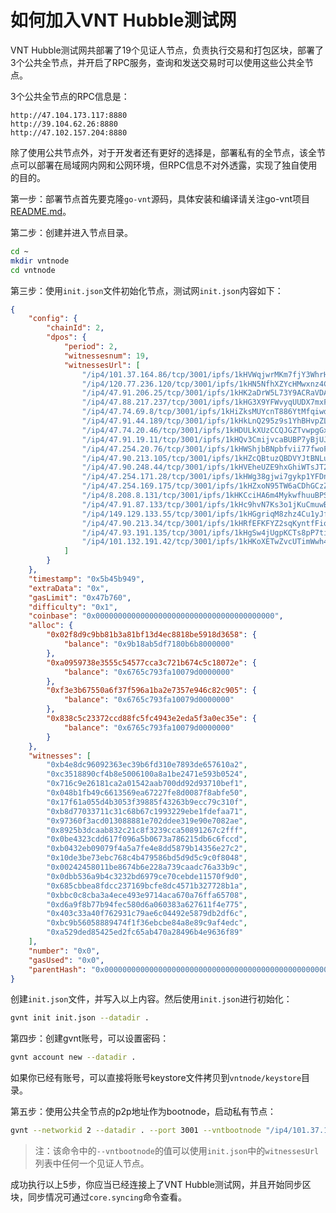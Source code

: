 # 如何加入VNT Hubble测试网



VNT Hubble测试网共部署了19个见证人节点，负责执行交易和打包区块，部署了3个公共全节点，并开启了RPC服务，查询和发送交易时可以使用这些公共全节点。

3个公共全节点的RPC信息是：

```
http://47.104.173.117:8880
http://39.104.62.26:8880
http://47.102.157.204:8880
```



除了使用公共节点外，对于开发者还有更好的选择是，部署私有的全节点，该全节点可以部署在局域网内网和公网环境，但RPC信息不对外透露，实现了独自使用的目的。

第一步：部署节点首先要克隆`go-vnt`源码，具体安装和编译请关注go-vnt项目[README.md](<https://github.com/vntchain/go-vnt#%E4%BB%8E%E6%BA%90%E7%A0%81%E5%AE%89%E8%A3%85gvnt>)。

第二步：创建并进入节点目录。

```bash
cd ~
mkdir vntnode
cd vntnode
```

第三步：使用`init.json`文件初始化节点，测试网`init.json`内容如下：

```json
{
    "config": {
        "chainId": 2,
        "dpos": {
            "period": 2,
            "witnessesnum": 19,
            "witnessesUrl": [
                "/ip4/101.37.164.86/tcp/3001/ipfs/1kHVWqjwrMKm7fjY3WhrHNUvWYX2XXNyHomP4HDFE5u6S2B",
                "/ip4/120.77.236.120/tcp/3001/ipfs/1kHN5NfhXZYcHMwxnz4Ca3RxYwiiFah3tJ9AZQifxK6AZBf",
                "/ip4/47.91.206.25/tcp/3001/ipfs/1kHK2aDrW5L73Y9ACRaVDAMqz8EtM6cidKHyprScchCzwvp",
                "/ip4/47.88.217.237/tcp/3001/ipfs/1kHG3X9YFWvyqUUDX7mxFf41nQs9oNvrfkTGHJL47hjibTd",
                "/ip4/47.74.69.8/tcp/3001/ipfs/1kHiZksMUYcnT886YtMfqiwdYctViJopD13cMwPFhbZq6mE",
                "/ip4/47.91.44.189/tcp/3001/ipfs/1kHkLnQ295z9s1YhBHvpZLedj2dV4RHSmhSAwBuLJpnvKud",
                "/ip4/47.74.20.46/tcp/3001/ipfs/1kHDULkXUzCCQJGZTvwpgGxRPiqA6Bo6ktkLK53qTkvsRZe",
                "/ip4/47.91.19.11/tcp/3001/ipfs/1kHQv3CmijvcaBUBP7yBjUJC78HFvNYCW2MAsvEUMqmd6Hb",
                "/ip4/47.254.20.76/tcp/3001/ipfs/1kHWShjbBNpbfvii77fwoFN6y7A9nQXS4QVQhoXN8ZgMjXq",
                "/ip4/47.90.213.105/tcp/3001/ipfs/1kHZcQBtuzQBDVYJtBNLu4z4W3Vh6u2XCHnoaqkNpG5hv8G",
                "/ip4/47.90.248.44/tcp/3001/ipfs/1kHVEheUZE9hxGhiWTsJT2Ft9Wh1R3m18w2UdKjjtDfuKQc",
                "/ip4/47.254.171.28/tcp/3001/ipfs/1kHWg38gjwi7gykp1YFDnmC2jvb3m6h6VEEfLK2SWMRWLpg",
                "/ip4/47.254.169.175/tcp/3001/ipfs/1kHZxoN95TW6aCDhGCzZnUryP3Q8LAYa3d4KSAWSynoiCgo",
                "/ip4/8.208.8.131/tcp/3001/ipfs/1kHKCciHA6m4MykwfhuuBPSUHUcJBREWKGofEnZ1XnqfHiR",
                "/ip4/47.91.87.133/tcp/3001/ipfs/1kHc9hvN7Ks3o1jKuCmuwBPebvCPk9tiakdxejU45zVdA9L",
                "/ip4/149.129.133.55/tcp/3001/ipfs/1kHGgriqM8zhz4Cu1yJfnaqruhBDPPZtFiWqHnuiTmWDWDE",
                "/ip4/47.90.213.34/tcp/3001/ipfs/1kHRfEFKFYZ2sqKyntfFio6kTgYZb6hgkQ2obDUt82R54Yb",
                "/ip4/47.93.191.135/tcp/3001/ipfs/1kHgSw4jUgpKCTs8pP7tibHAgBGTzaFz7bz3N9uKBWWbKwY",
                "/ip4/101.132.191.42/tcp/3001/ipfs/1kHKoXETwZvcUTimWwh4U7VnmsVDE3MtdA46X2k9diVChF5"
            ]
        }
    },
    "timestamp": "0x5b45b949",
    "extraData": "0x",
    "gasLimit": "0x47b760",
    "difficulty": "0x1",
    "coinbase": "0x0000000000000000000000000000000000000000",
    "alloc": {
        "0x02f8d9c9bb81b3a81bf13d4ec8818be5918d3658": {
            "balance": "0x9b18ab5df7180b6b8000000"
        },
        "0xa0959738e3555c54577cca3c721b674c5c18072e": {
            "balance": "0x6765c793fa10079d0000000"
        },
        "0xf3e3b67550a6f37f596a1ba2e7357e946c82c905": {
            "balance": "0x6765c793fa10079d0000000"
        },
        "0x838c5c23372ccd88fc5fc4943e2eda5f3a0ec35e": {
            "balance": "0x6765c793fa10079d0000000"
        }
    },
    "witnesses": [
        "0xb4e8dc96092363ec39b6fd310e7893de657610a2",
        "0xc3518890cf4b8e5006100a8a1be2471e593b0524",
        "0x716c9e26181ca2a01542aab700dd92d93710bef1",
        "0x048b1fb49c6613569ea67227fe8d0087f8abfe50",
        "0x17f61a055d4b3053f39885f43263b9ecc79c310f",
        "0xb8d77033711c31c68b67c1993229ebe1fdefaa71",
        "0x97360f3acd013088881e702ddee319e90e7082ae",
        "0x8925b3dcaab832c21c8f3239cca50891267c2fff",
        "0x0be4323cdd617f096a5b0673a786215db6c6fccd",
        "0xb0432eb09079f4a5a7fe4e8dd5879b14356e27c2",
        "0x10de3be73ebc768c4b479586bd5d9d5c9c0f8048",
        "0x00242458011be8674b6e228a739caadc76a33b9c",
        "0x0dbb536a9b4c3232bd6979ce70cebde11570f9d0",
        "0x685cbbea8fdcc237169bcfe8dc4571b327728b1a",
        "0xbbc0c8cba3a4ece493e9714aca670a76ffa65708",
        "0xd6a9f8b77b94fec580d6a060383a627611f4e775",
        "0x403c33a40f762931c79ae6c04492e5879db2df6c",
        "0xbc9b56058889474f1f36ebcbe84a8e89c9af4edc",
        "0xa529ded85425ed2fc65ab470a28496b4e9636f89"
    ],
    "number": "0x0",
    "gasUsed": "0x0",
    "parentHash": "0x0000000000000000000000000000000000000000000000000000000000000000"
}
```

创建`init.json`文件，并写入以上内容。然后使用`init.json`进行初始化：

```bash
gvnt init init.json --datadir .
```

第四步：创建gvnt账号，可以设置密码：

```bash
gvnt account new --datadir .
```

如果你已经有账号，可以直接将账号keystore文件拷贝到`vntnode/keystore`目录。

第五步：使用公共全节点的p2p地址作为bootnode，启动私有节点：

```bash
gvnt --networkid 2 --datadir . --port 3001 --vntbootnode "/ip4/101.37.164.86/tcp/3001/ipfs/1kHVWqjwrMKm7fjY3WhrHNUvWYX2XXNyHomP4HDFE5u6S2B" --syncmode full --rpc --rpcaddr 0.0.0.0 --rpcport 8888 --rpcapi="db,core,net,vnt,personal" console
```
> 注：该命令中的`--vntbootnode`的值可以使用`init.json`中的`witnessesUrl`列表中任何一个见证人节点。



成功执行以上5步，你应当已经连接上了VNT Hubble测试网，并且开始同步区块，同步情况可通过`core.syncing`命令查看。



